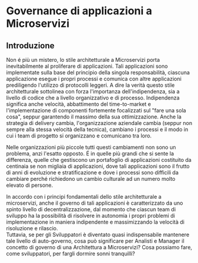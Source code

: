 # Governance di applicazioni a Microservizi
## Introduzione
Non é più un mistero, lo stile architetturale a Microservizi porta inevitabilmente al proliferare di applicazioni.
Tali applicazioni sono implementate sulla base del principio della singola responsabilità, ciascuna applicazione esegue i propri processi e comunica con altre applicazioni prediligendo l'utilizzo di protocolli leggeri.
A dire la verità questo stile architetturale sottolinea con forza l'importanza dell'indipendenza, sia a livello di codice che a livello organizzativo e di processo.
Indipendenza significa anche velocità, abbattimento del time-to-market e l'implementazione di componenti fortemente focalizzati sul "fare una sola cosa", seppur garantendo il massimo della sua ottimizzazione.
Anche la strategia di delivery cambia, l'organizzazione aziendale cambia (seppur non sempre alla stessa velocità della tecnica), cambiano i processi e il modo in cui i team di progetto si organizzano e comunicano tra loro.  
  
Nelle organizzazioni più piccole tutti questi cambiamenti non sono un problema, anzi l'esatto opposto.
É in quelle più grandi che si sente la differenza, quelle che gestiscono un portafoglio di applicazioni costituito da centinaia se non migliaia di applicazioni, dove tali applicazioni sono il frutto di anni di evoluzione e stratificazione e dove i processi sono difficili da cambiare perché richiedono un cambio culturale ad un numero molto elevato di persone.  

In accordo con i principi fondamentali dello stile architetturale a microservizi, anche il governo di tali applicazioni è caratterizzato da uno spinto livello di decentralizzazione, dal momento che ciascun team di sviluppo ha la possibilità di risolvere in autonomia i propri problemi di implementazione in maniera indipendente e massimizzando la velocità di risoluzione e rilascio.  
Tuttavia, se per gli Sviluppatori è diventato quasi indispensabile mantenere tale livello di auto-governo, cosa può significare per Analisti e Manager il concetto di governo di una Architettura a Microservizi? Cosa possiamo fare, come sviluppatori, per fargli dormire sonni tranquilli?  

